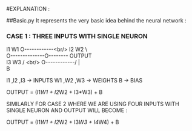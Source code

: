 #EXPLANATION :

##Basic.py
It represents the very basic idea behind the neural network :

### CASE 1 : THREE INPUTS WITH SINGLE NEURON

I1    W1
  O------------\<br/>
I2    W2        \ <br/>
  O--------------O-------- OUTPUT<br/>
I3    W3        /  \<br/>
  O------------/   |<br/>
                   B
                
                
 I1 ,I2 ,I3 -> INPUTS
 W1 ,W2 ,W3 -> WEIGHTS
 B          -> BIAS
 
 
 OUTPUT = (I1*W1 + I2*W2 + I3*W3) + B
 
 SIMILARLY FOR CASE 2 WHERE WE ARE USING FOUR INPUTS WITH SINGLE NEURON AND OUTPUT WILL BECOME :
 
 OUTPUT = (I1*W1 + I2*W2 + I3*W3 + I4*W4) + B
 
 
 
